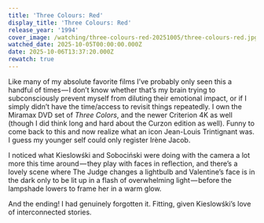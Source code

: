 ```yaml
---
title: 'Three Colours: Red'
display_title: 'Three Colours: Red'
release_year: '1994'
cover_image: /watching/three-colours-red-20251005/three-colours-red.jpg
watched_date: 2025-10-05T00:00:00.000Z
date: 2025-10-06T13:37:20.000Z
rewatch: true
---
```

Like many of my absolute favorite films I’ve probably only seen this a handful of times — I don’t know whether that’s my brain trying to subconsciously prevent myself from diluting their emotional impact, or if I simply didn’t have the time/access to revisit things repeatedly. I own the Miramax DVD set of _Three Colors_, and the newer Criterion 4K as well (though I did think long and hard about the Curzon edition as well). Funny to come back to this and now realize what an icon Jean-Louis Trintignant was. I guess my younger self could only register Irène Jacob.

I noticed what Kieslowśki and Sobociński were doing with the camera a lot more this time around — they play with faces in reflection, and there’s a lovely scene where The Judge changes a lightbulb and Valentine’s face is in the dark only to be lit up in a flash of overwhelming light — before the lampshade lowers to frame her in a warm glow.

And the ending! I had genuinely forgotten it. Fitting, given Kieslowśki’s love of interconnected stories.
